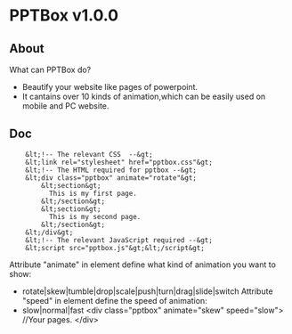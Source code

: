 # PPTBox v1.0.0
## About
What can PPTBox do? 
*    Beautify your website like pages of powerpoint.
*    It cantains over 10 kinds of animation,which can be easily used on mobile and PC website.
## Doc

        &lt;!-- The relevant CSS  --&gt;
        &lt;link rel="stylesheet" href="pptbox.css"&gt;
        &lt;!-- The HTML required for pptbox --&gt;
        &lt;div class="pptbox" animate="rotate"&gt;
            &lt;section&gt;
              This is my first page.
            &lt;/section&gt;
            &lt;section&gt;
              This is my second page.
            &lt;/section&gt;
        &lt;/div&gt;
        &lt;!-- The relevant JavaScript required --&gt;
        &lt;script src="pptbox.js"&gt;&lt;/script&gt;

Attribute "animate" in element define what kind of animation you want to show:
*    rotate|skew|tumble|drop|scale|push|turn|drag|slide|switch
Attribute "speed" in element define the speed of animation:
*    slow|normal|fast
        &lt;div class="pptbox" animate="skew" speed="slow"&gt;
        	//Your pages.
        &lt;/div&gt;